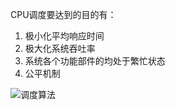 CPU调度要达到的目的有：

1. 极小化平均响应时间
2. 极大化系统吞吐率
3. 系统各个功能部件的均处于繁忙状态
4. 公平机制

![调度算法](http://hi.csdn.net/attachment/201109/4/0_1315133064v4XN.gif)
